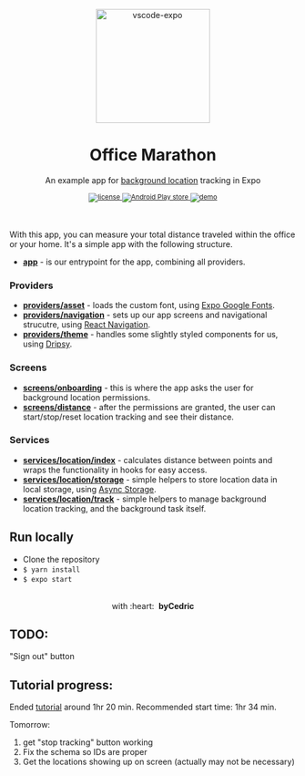 <div align="center">
  <br/>
  <img src="https://raw.githubusercontent.com/byCedric/office-marathon/main/assets/icon.png" alt="vscode-expo" width="200">
  <br />
  <h1>Office Marathon</h1>
  <p></p>
  <p>An example app for <a href="https://docs.expo.io/versions/latest/sdk/location/#background-location-methods">background location</a> tracking in Expo</p>
  <sup>
    <a href="https://github.com/bycedric/office-marathon/blob/master/LICENSE.md">
      <img src="https://img.shields.io/github/license/byCedric/office-marathon?style=flat-square" alt="license" />
    </a>
    <a href="https://play.google.com/store/apps/details?id=com.bycedric.officemarathon">
      <img src="https://img.shields.io/badge/android-play%20store-green?style=flat-square" alt="Android Play store" />
    </a>
    <a href="https://expo.io/@bycedric/projects/office-marathon">
      <img src="https://img.shields.io/badge/demo-expo.io-lightgrey.svg?style=flat-square" alt="demo" />
    </a>
  </sup>
  <br />
  <br />
  <br />
</div>

With this app, you can measure your total distance traveled within the office or your home. It's a simple app with the following structure.

- **[app](./src/app.tsx)** - is our entrypoint for the app, combining all providers.

### Providers

- **[providers/asset](./src/providers/asset.tsx)** - loads the custom font, using [Expo Google Fonts](https://github.com/expo/google-fonts).
- **[providers/navigation](./src/providers/navigation.tsx)** - sets up our app screens and navigational strucutre, using [React Navigation](https://reactnavigation.org/).
- **[providers/theme](./src/providers/theme.tsx)** - handles some slightly styled components for us, using [Dripsy](https://github.com/nandorojo/dripsy).

### Screens

- **[screens/onboarding](./src/screens/onboarding.tsx)** - this is where the app asks the user for background location permissions.
- **[screens/distance](./src/screens/distance.tsx)** - after the permissions are granted, the user can start/stop/reset location tracking and see their distance.

### Services

- **[services/location/index](./src/services/location/index.ts)** - calculates distance between points and wraps the functionality in hooks for easy access.
- **[services/location/storage](./src/services/location/storage.ts)** - simple helpers to store location data in local storage, using [Async Storage](https://github.com/react-native-async-storage/async-storage).
- **[services/location/track](./src/services/location/track.ts)** - simple helpers to manage background location tracking, and the background task itself.

## Run locally

- Clone the repository
- `$ yarn install`
- `$ expo start`

<div align="center">
  <br />
  with :heart:&nbsp;&nbsp;<strong>byCedric</strong>
  <br />
</div>

## TODO:

"Sign out" button

## Tutorial progress:

Ended [tutorial](https://www.youtube.com/watch?v=HdLbavvfflQ&list=PLKrxTdwfEw2WjZ4rfVM_K-RdEJkvWi36u&index=15&t=2531s) around 1hr 20 min. Recommended start time: 1hr 34 min.

Tomorrow:

1. get "stop tracking" button working
2. Fix the schema so IDs are proper
3. Get the locations showing up on screen (actually may not be necessary)
